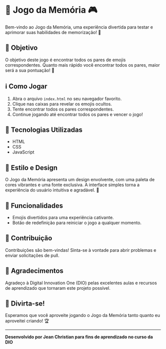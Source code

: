 # 🧠 Jogo da Memória 🎮

Bem-vindo ao Jogo da Memória, uma experiência divertida para testar e aprimorar suas habilidades de memorização! 🚀

## 🎯 Objetivo

O objetivo deste jogo é encontrar todos os pares de emojis correspondentes. Quanto mais rápido você encontrar todos os pares, maior será a sua pontuação! 🌟

## ℹ️ Como Jogar

1. Abra o arquivo `index.html` no seu navegador favorito.
2. Clique nas caixas para revelar os emojis ocultos.
3. Tente encontrar todos os pares correspondentes.
4. Continue jogando até encontrar todos os pares e vencer o jogo!

## 🚀 Tecnologias Utilizadas

- HTML
- CSS
- JavaScript

## 🎨 Estilo e Design

O Jogo da Memória apresenta um design envolvente, com uma paleta de cores vibrantes e uma fonte exclusiva. A interface simples torna a experiência do usuário intuitiva e agradável. 🎨

## 🤖 Funcionalidades

- Emojis divertidos para uma experiência cativante.
- Botão de redefinição para reiniciar o jogo a qualquer momento.


## 🙌 Contribuição

Contribuições são bem-vindas! Sinta-se à vontade para abrir problemas e enviar solicitações de pull.

## 🙏 Agradecimentos

Agradeço à Digital Innovation One (DIO) pelas excelentes aulas e recursos de aprendizado que tornaram este projeto possível.

## 🎉 Divirta-se!

Esperamos que você aproveite jogando o Jogo da Memória tanto quanto eu aproveitei criando! 🏆

---

**Desenvolvido por Jean Christian para fins de aprendizado no curso da DIO**
